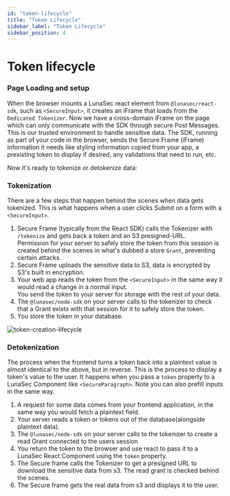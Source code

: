 ```yaml
---
id: "token-lifecycle"
title: "Token Lifecycle"
sidebar_label: "Token Lifecycle"
sidebar_position: 4
---
```

# Token lifecycle

### Page Loading and setup
When the browser mounts a LunaSec react element from `@lunasec/react-sdk`, such as `<SecureInput>`, it creates an iFrame that loads from the 
`Dedicated Tokenizer`. Now we have a cross-domain iFrame on the page which can only communicate with the SDK through secure Post Messages.  This is our
trusted environment to handle sensitive data. The SDK, running as part of your code 
in the browser, sends the Secure Frame (iFrame) information it needs like styling information copied from your app, a prexisting token
to display if desired, any validations that need to run, etc.

Now it's ready to tokenize or detokenize data:

### Tokenization
There are a few steps that happen behind the scenes when data gets tokenized.  This is what happens when a
user clicks Submit on a form with a `<SecureInput>`.
1. Secure Frame (typically from the React SDK) calls the Tokenizer with `/tokenize` and gets back a token and an S3 presigned-URL.  
   Permission for your server to safely store the token from this session is created behind the scenes in what's dubbed a store `Grant`, preventing certain attacks.
2. Secure Frame uploads the sensitive data to S3, data is encrypted by S3's built in encryption. 
3. Your web app reads the token from the `<SecureInput>` in the same way it would read a change in a normal input.  
   You send the token to your server for storage with the rest of your data.
4. The `@lunasec/node-sdk` on your server calls to the tokenizer to check that a Grant exists with that session for it to safely store the token. 
5. You store the token in your database.

![token-creation-lifecycle](/img/tokenstorage.svg)

### Detokenization
The process when the frontend turns a token back into a plaintext value is almost identical to the above, but in reverse.
This is the process to display a token's value to the user.  It happens when you pass a `token` property to a LunaSec Component like `<SecureParagraph>`. 
Note you can also prefill inputs in the same way.

1. A request for some data comes from your frontend application, in the same way you would fetch a plaintext field.
1. Your server reads a token or tokens out of the database(alongside plaintext data).
2. The `@lunasec/node-sdk` on your server calls to the tokenizer to create a read Grant connected to the users session
3. You return the token to the browser and use react to pass it to a LunaSec React Component using the `token` property.
4. The Secure frame calls the Tokenizer to get a presigned URL to download the sensitive data from s3.  The read grant is checked behind the scenes.
5. The Secure frame gets the real data from s3 and displays it to the user.